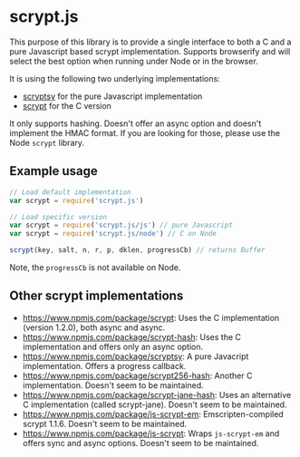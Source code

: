 # scrypt.js

This purpose of this library is to provide a single interface to both a C and a pure Javascript based scrypt implementation.
Supports browserify and will select the best option when running under Node or in the browser.

It is using the following two underlying implementations:
- [scryptsy](https://github.com/cryptocoinjs/scryptsy) for the pure Javascript implementation
- [scrypt](https://www.npmjs.com/package/scrypt) for the C version

It only supports hashing. Doesn't offer an async option and doesn't implement the HMAC format. If you are looking for those,
please use the Node `scrypt` library.

## Example usage

```js
// Load default implementation
var scrypt = require('scrypt.js')

// Load specific version
var scrypt = require('scrypt.js/js') // pure Javascript
var scrypt = require('scrypt.js/node') // C on Node

scrypt(key, salt, n, r, p, dklen, progressCb) // returns Buffer
```

Note, the `progressCb` is not available on Node.

## Other scrypt implementations

- https://www.npmjs.com/package/scrypt: Uses the C implementation (version 1.2.0), both async and async.
- https://www.npmjs.com/package/scrypt-hash: Uses the C implementation and offers only an async option.
- https://www.npmjs.com/package/scryptsy: A pure Javacript implementation. Offers a progress callback.
- https://www.npmjs.com/package/scrypt256-hash: Another C implementation. Doesn't seem to be maintained.
- https://www.npmjs.com/package/scrypt-jane-hash: Uses an alternative C implementation (called scrypt-jane). Doesn't seem to be maintained.
- https://www.npmjs.com/package/js-scrypt-em: Emscripten-compiled scrypt 1.1.6. Doesn't seem to be maintained.
- https://www.npmjs.com/package/js-scrypt: Wraps `js-scrypt-em` and offers sync and async options. Doesn't seem to be maintained.
